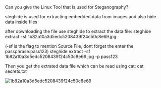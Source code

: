 Can you give the Linux Tool that is used for Steganography?

steghide is used for extracting embedded data from images and also hide data inside files

after downloading the file use steghide to extract the data file:
steghide extract -sf 1b82a10a3d5edc5208439f24c50c8e69.jpg

(-sf is the flag to mention Source File, dont forget the enter the passphrase:pass123)
steghide extract -sf 1b82a10a3d5edc5208439f24c50c8e69.jpg -p pass123

Then you get the extrated data file which can be read using cat:
cat secrets.txt

![1b82a10a3d5edc5208439f24c50c8e69](https://github.com/user-attachments/assets/5c978b11-7e21-43f1-9219-6c33f4253ca6)
